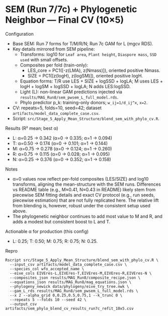 # SEM (Run 7/7c) + Phylogenetic Neighbor — Final CV (10×5)

Configuration
- Base SEM: Run 7 forms for T/M/R/N; Run 7c GAM for L (mgcv RDS).
- Key details mirrored from SEM pipeline:
  - Transforms: log10 for `Leaf area`, `Plant height`, `Diaspore mass`, `SSD used` with small offsets.
  - Composites per fold (train-only):
    - LES_core = PC1([-z(LMA), z(Nmass)]), oriented positive Nmass.
    - SIZE = PC1([z(logH), z(logSM)]), oriented positive logH.
  - Equation forms: T/R use LES + SIZE + logSSD + logLA; M uses LES + logH + logSM + logSSD + logLA; N adds LES:logSSD.
  - Light (L): non-linear GAM predictions injected via `results/MAG_Run8/sem_pwsem_L_full_model.rds`.
  - Phylo predictor p_k: training-only donors; `w_ij=1/d_ij^x`, `x=2`.
- CV: repeats=5, folds=10, seed=42; dataset `artifacts/model_data_complete_case.csv`.
- Script: `src/Stage_5_Apply_Mean_Structure/blend_sem_with_phylo_cv.R`.

Results (R² mean; best α)
- L: α=0.25 → 0.342 (α=0 → 0.335; α=1 → 0.094)
- T: α=0.50 → 0.174 (α=0 → 0.101; α=1 → 0.144)
- M: α=0.75 → 0.278 (α=0 → 0.124; α=1 → 0.260)
- R: α=0.75 → 0.115 (α=0 → 0.028; α=1 → 0.095)
- N: α=0.25 → 0.376 (α=0 → 0.352; α=1 → 0.158)

Notes
- α=0 values now reflect per-fold composites (LES/SIZE) and log10 transforms, aligning the mean-structure with the SEM runs. Differences vs README table (e.g., M≈0.41, N≈0.43 in README) likely stem from piecewise SEM fitting details and exact CV protocol (e.g., run seeds, piecewise estimation) that are not fully replicated here. The relative lift from blending is, however, robust under the consistent setup used above.
- The phylogenetic neighbor continues to add most value to M and R, and adds a modest but consistent boost to L and T.

Actionable α for production (this config)
- L: 0.25; T: 0.50; M: 0.75; R: 0.75; N: 0.25.

Repro
```
Rscript src/Stage_5_Apply_Mean_Structure/blend_sem_with_phylo_cv.R \
  --input_csv artifacts/model_data_complete_case.csv \
  --species_col wfo_accepted_name \
  --eive_cols EIVEres-L,EIVEres-T,EIVEres-M,EIVEres-R,EIVEres-N \
  --composites_json results/MAG_Run8/composite_recipe.json \
  --equations_json results/MAG_Run8/mag_equations.json \
  --phylogeny_newick data/phylogeny/eive_try_tree.nwk \
  --gam_L_rds results/MAG_Run8/sem_pwsem_L_full_model.rds \
  --x 2 --alpha_grid 0,0.25,0.5,0.75,1 --k_trunc 0 \
  --repeats 5 --folds 10 --seed 42 \
  --output_csv artifacts/sem_phylo_blend_cv_results_run7c_refit_10x5.csv
```


